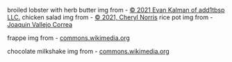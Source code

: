 broiled lobster with herb butter img from - [© 2021 Evan Kalman of add1tbsp LLC.](https://www.add1tbsp.com/quick-and-easy-split-broiled-lobster-with-herb-butter/)
chicken salad img from - [© 2021, Cheryl Norris](https://kamui.co/easy-rice-meals/)
rice pot img from - [Joaquin Vallejo Correa](https://merecipes.com/palestinian-rice-pot-qudra/)

frappe img from - [commons.wikimedia.org](https://commons.m.wikimedia.org/wiki/File:Frappe_-_coffee_milkshake_with_whipped_cream_and_chocolate_%28KETO,_LCHF,_Low_Carb,_Gluten_free,_FIT%29_-_52774791604.jpg)

chocolate milkshake img from - [commons.wikimedia.org](https://commons.wikimedia.org/wiki/File:Chocolate_Egg_,Oreo_Choco_Milkshake.png)

